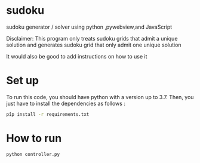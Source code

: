 # sudoku
sudoku generator / solver using python ,pywebview,and JavaScript

Disclaimer:
  This program only treats sudoku grids that admit a unique solution and generates sudoku grid that only admit one unique solution

It would also be good to add instructions on how to use it

# Set up 
To run this code, you should have python with a version up to 3.7. Then, you just have to install the dependencies as follows :

```bash
pîp install -r requirements.txt
```

# How to run

```bash
python controller.py
```
